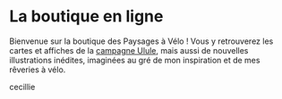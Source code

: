 # La boutique en ligne

Bienvenue sur la boutique des Paysages à Vélo ! Vous y retrouverez les cartes et affiches de la [campagne Ulule](https://fr.ulule.com/paysages-a-velo/), mais aussi de nouvelles illustrations inédites, imaginées au gré de mon inspiration et de mes rêveries à vélo.

cecillie
